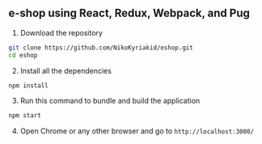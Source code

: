 ## e-shop using React, Redux, Webpack, and Pug


1. Download the repository
```bash
git clone https://github.com/NikoKyriakid/eshop.git
cd eshop
```


2. Install all the dependencies
```bash
npm install
```

3. Run this command to bundle and build the application
```bash
npm start
```

4. Open Chrome or any other browser and go to `http://localhost:3000/`
